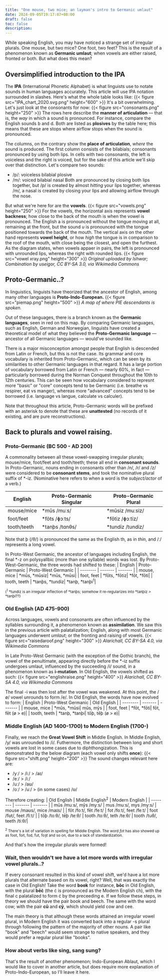 ```yaml
---
title: "One mouse, two mice; an layman's intro to Germanic umlaut"
date: 2024-09-05T19:17:07+08:00
draft: false
toc: false
description:
---
```

While speaking English, you may have noticed a strange set of irregular plurals. One mouse, but two mice? One foot, two feet? This is the result of a phenomenon known as **Germanic umlaut**; when vowels are either raised, fronted or both. But what does this mean?

## Oversimplified introduction to the IPA
The **IPA** (International Phonetic Alphabet) is what linguists use to notate sounds in human languages accurately. This article will use IPA notation surrounded in slashes. Here's what the whole table looks like:
{{< figure src="IPA_chart_2020.svg.png" height="600" >}}
It's a bit overwhelming. Let's just look at the consonants for now:
{{< figure src="consonants.png" height="250" >}}
The rows here describe the **manner of articulation** — that is, the *way* in which a sound is pronounced. For instance, compare the English sounds b and d. Both are listed as **plosives** by the table here; this means that these are stops where airflow stops when the sound is pronounced. 

The columns, on the contrary show the **place of articulation**, *where* the sound is produced. The first column consists of the bilabials; consonants pronounced by using both lips. In cells with two consonants, the left is voiceless and the right is voiced, but for the sake of this article we'll skip over that distinction. Let's compare two sounds:
- /p/: voiceless bilabial plosive
- /m/: voiced bilabial nasal
Both are pronounced by closing both lips together, but /p/ is created by almost *hitting* your lips together, whereas /m/, a nasal is created by closing your lips and allowing airflow through the nose.

But what we're here for are the **vowels**.
{{< figure src="vowels.png" height="250" >}}
For the vowels, the horizontal axis represents **vowel backness**; how 
close to the back of the mouth is when the vowel is pronounced. The 
English a is pronounced without the tongue moving at all, remaining at 
the front, but the sound *u* is pronounced with the tongue positioned 
towards the back of the mouth. The vertical axis on the other hand 
represents **vowel height**, or how *high* the tongue is in comparison 
to the roof of the mouth, with close being the closest, and open the furthest. As the diagram states, when vowels appaer in pairs, the left is pronounced with unrounded lips, whereas the right with rounded lips.
{{< figure src="vowel xray.png" height="300" >}}
*Original uploaded by Ishwar; Combination by useigor, CC BY-SA 3.0, via Wikimedia Commons*

## Proto-Germanic..?
In linguistics, linguists have theorized that the ancestor of English, among many other languages is **Proto-Indo-European.**
{{< figure src="piemap.png" height="500" >}}
*A map of where PIE descendants is spoken.*

Out of these languages, there is a branch known as the **Germanic languages**, seen in red on this map. By comparing Germanic languages, such as English, German and Norwegian, linguists have created a theoretical model of what they believed the **Proto-Germanic language** — ancestor of all Germanic languages — would've sounded like. 

There is a major misconception amongst people that English is descended from Latin or French, but this is not the case. Its grammar and core vocabulary is inherited from Proto-Germanic, which can be seen by its similarities to other Germanic languages in that regard. It has a large portion of vocabulary borrowed from Latin or French — nearly 60%, in fact — particularly borrowed during the Norman Conquest throughout the 10th to 12th centuries. This can be seen how vocabulary considered to represnt more "basic" or "core" concepts tend to be Germanic (i.e. breathe vs respirer, eat vs manger), whereas more "advanced" concepts tend to be borrowed (i.e. language vs langue, calculate vs calculer).

Note that throughout this article, Proto-Germanic words will be prefixed with an asterisk to denote that these are **unattested** (no records of it existing, and are pure reconstructions).

## Back to plurals and vowel raising.
### Proto-Germanic (BC 500 - AD 200)
A commonality between all these vowel-swapping irregular plurals; mouse/mice, foot/feet and tooth/teeth; these all end in **consonant sounds**. In Proto-Germanic, nouns ending in consonants other than /n/, /r/ and /z/ were considered to be **consonant stems**, and took the nominative plural suffix of \*-iz. (Nominative here refers to when a word is the *subject/actor* of a verb.)

| English    | Proto-Germanic Singular | Proto-Germanic Plural |
| -------- | ------- | ------- |
| mouse/mice | \*mūs /muːs/| \*mūsiz /muːsiz/|
| foot/feet | \*fōts /ɸɔːts/| \*fōtiz  /ɸɔːtiz/|
| tooth/teeth | \*tanþs /tɑnθs/| \*tundiz /tundiz/|

Note that þ (/θ/) is pronounced the same as the English th, as in *thin*, and /ː/ represents a long vowel.

In Proto-West Germanic, the ancestor of languages including English, the final \*-z on polysyallbic (more than one syllable) words was lost. By Proto-West-Germanic, the three words had shifted to these:
| English    | Proto-Germanic | Proto-West Germanic |
| -------- | ------- | ------- |
| mouse, mice | \*mūs, \*mūsiz| \*mūs, \*mūsi|
| foot, feet | \*fōts, \*fōtiz| \*fōt, \*fōti|
| tooth, teeth | \*tanþs, \*tundiz| \*tanþ, \*tanþi<sup>1</sup>|

<small>(<sup>1</sup> \*tundiz is an irregular inflection of \*tanþs; somehow it re-regularizes into \*tanþiz > \*tanþi??)</small>

### Old English (AD 475-900)
Across languages, vowels and consonants are often influenced by the syllables surrounding it, a phenomenon known as **assimilation**. We saw this in the previous article with palatalization; English, along with most Germanic languages underwent *umlaut*; or the fronting and raising of vowels.
{{< figure src="raisedaroof.png" height="300" >}}
*Alarichall, CC BY-SA 4.0, via Wikimedia Commons*

In Late Proto-West Germanic (with the exception of the Gothic branch), the vowel of the penultimate, appearing directly before the \*-iz suffix undergoes umlaut, influenced by the succeeding /i/ sound, in a phenomenon known as **i-mutation**. In Old English, the vowels shifted as such:
{{< figure src="englishraise.png" height="400" >}}
*Alarichall, CC BY-SA 4.0, via Wikimedia Commons*

The final -i was then lost after the vowel was weakened. At this point, the /ø/ vowel unrounds to form /e/. In Old English, the words have now evolved to form:
| English    | Proto-West Germanic | Old English |
| -------- | ------- | ------- |
| mouse, mice | \*mūs, \*mūsi| mūs, mȳs |
| foot, feet | \*fōt, \*fōti| fōt, fēt (ø > e)|
| tooth, teeth | \*tanþ, \*tanþi| tōþ, tēþ (ø > e)|

### Middle English (AD 1400-1700) to Modern English (1700-)
Finally, we reach the **Great Vowel Shift** in Middle English. In Middle English, /y/ was unrounded to /i/. Futhermore, the distinction between long and short vowels are lost in some cases due to diphthongization. This is demonstrated by the below diagram (each vowel only shifts **once**):
{{< figure src="shift.png" height="200" >}}
The sound changes relevant here are:
- /yː/ > /iː/ > /aɪ/
- /eː/ > /iː/
- /uː/ > /aʊ/
- /oː/ > /uː/ > (in some cases) /ʊ/

Therefore creating:
| Old English    | Middle English<sup>2</sup> | Modern English |
| -------- | ------- | ------- |
| mūs /muːs/, mȳs /myːs/ | mus /muːs/, mys /myːs/ | mouse /maʊs/, mice /maɪs/ |
| fōt /foːt/, fēt /feːt/ | fot /foːt/, feet /feːt/ | foot /fʊt/, feet /fiːt/ |
| tōþ /toːθ/, tēþ /teːθ/ | tooth /toːθ/, teth /teːθ/ | tooth /tuθ/, teeth /tiːθ/|

<small><sup>2</sup> There's a lot of variation in spelling for Middle English. The word *fot* has also showed up as foot, foit, fod, fut, foȝt and so on, due to a lack of standardization.</small>

And that's how the irregular plurals were formed!

### Wait, then wouldn't we have a lot more words with irregular vowel plurals..?
If every consonant resulted in this kind of vowel shift, we'd have a lot more plurals that alternate based on its vowel, right? Well, that was exactly the case in Old English! Take the word **book** for instance, **bōc** in Old English, with the plural **bēċ** (the ċ is pronounced as the Modern English ch), with the final c palatalized to form ċ by the preceeding e. If we follow these steps, in theory we should have the pair book and beech. The same with the word cow; with the pair **cū** and **cȳ**, which should yield cow and cee. 

The main theory is that although these words attained an irregular vowel plural,  in Modern English it was converted back into a regular -s plural through following the pattern of the majority of other nouns. A pair like "book" and "beech" would seem strange to native speakers, and they would prefer a regular plural like "books".

### How about verbs like sing, sang sung?
That's the result of another phenomenon; Indo-European Ablaut, which I would like to cover in another article, but does require more explanation of Proto-Indo-European, so I'll leave it here.